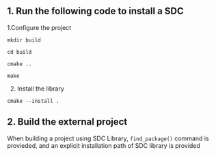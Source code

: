 ## 1. Run the following code to install a SDC
1.Configure the  project

```shell
mkdir build

cd build

cmake ..

make
```

2. Install the library

 ```shell
cmake --install .
 ```
## 2. Build the external project
When building a project using SDC Library, `find_package()` command is provieded, and an explicit installation path of SDC library is provided 

```shell

```

   
